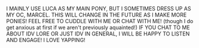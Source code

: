 I MAINLY USE LUCA AS MY MAIN PONY, BUT I SOMETIMES DRESS UP AS MY OC, MARCEL. THIS WILL CHANGE IN THE FUTURE AS I MAKE MORE PONIES! FEEL FREE TO CUDDLE WITH ME OR CHAT WITH ME! (though I do get anxious at first if we aren't previously aquainted!) IF YOU CHAT TO ME ABOUT IDV LORE OR JUST IDV IN GENERAL, I WILL BE HAPPY TO LISTEN AND ENGAGE! I LOVE YAPPING!
